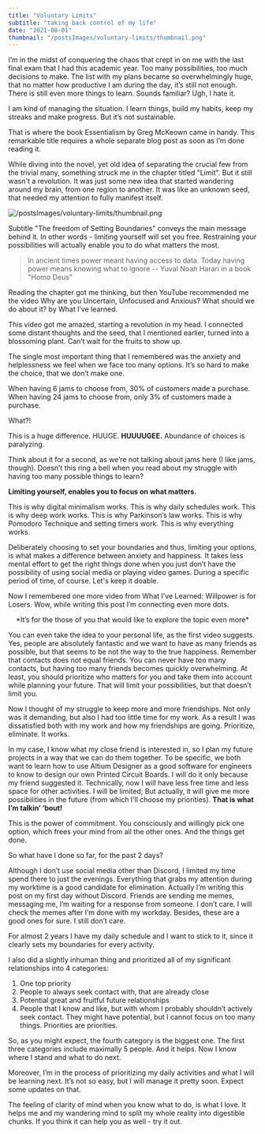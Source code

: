 ```yaml
---
title: "Voluntary Limits"
subtitle: "taking back control of my life"
date: "2021-08-01"
thumbnail: "/postsImages/voluntary-limits/thumbnail.png"
---
```


I’m in the midst of conquering the chaos that crept in on me with the last final exam that I had this academic year. Too many possibilities, too much decisions to make. The list with my plans became so overwhelmingly huge, that no matter how productive I am during the day, it’s still not enough. There is still even more things to learn. Sounds familiar? Ugh, I hate it.

I am kind of managing the situation. I learn things, build my habits, keep my streaks and make progress. But it’s not sustainable.

That is where the book Essentialism by Greg McKeown came in handy. This remarkable title requires a whole separate blog post as soon as I’m done reading it.

While diving into the novel, yet old idea of separating the crucial few from the trivial many, something struck me in the chapter titled "Limit". But it still wasn't a revolution. It was just some new idea that started wandering around my brain, from one region to another. It was like an unknown seed, that needed my attention to fully manifest itself. 

![/postsImages/voluntary-limits/thumbnail.png](/postsImages/voluntary-limits/thumbnail.png)

Subtitle "The freedom of Setting Boundaries" conveys the main message behind it. In other words - limiting yourself will set you free. Restraining your possibilities will actually enable you to do what matters the most.

> In ancient times power meant having access to data. Today having power means knowing what to ignore
> -- Yuval Noah Harari in a book "Homo Deus"

Reading the chapter got me thinking, but then YouTube recommended me the video Why are you Uncertain, Unfocused and Anxious? What should we do about it? by What I’ve learned.

<VideoEmbed url="https://www.youtube.com/embed/GaJmw54BMcw" />

This video got me amazed, starting a revolution in my head. I connected some distant thoughts and the seed, that I mentioned earlier, turned into a blossoming plant. Can’t wait for the fruits to show up.

The single most important thing that I remembered was the anxiety and helplessness we feel when we face too many options. It’s so hard to make the choice, that we don’t make one.

When having 6 jams to choose from, 30% of customers made a purchase.
When having 24 jams to choose from, only 3% of customers made a purchase.

What?!

This is a huge difference. HUUGE. **HUUUUGEE.** Abundance of choices is paralyzing.

Think about it for a second, as we’re not talking about jams here (I like jams, though). Doesn’t this ring a bell when you read about my struggle with having too many possible things to learn?


**Limiting yourself, enables you to focus on what matters.**

This is why digital minimalism works. This is why daily schedules work. This is why deep work works. This is why Parkinson’s law works. This is why Pomodoro Technique and setting timers work. This is why everything works.

Deliberately choosing to set your boundaries and thus, limiting your options, is what makes a difference between anxiety and happiness. It takes less mental effort to get the right things done when you just don’t have the possibility of using social media or playing video games. During a specific period of time, of course. Let's keep it doable.

Now I remembered one more video from What I’ve Learned: Willpower is for Losers. Wow, while writing this post I’m connecting even more dots.

<VideoEmbed url="https://www.youtube.com/embed/k2Wcu6aGyz8" />

<center>*It’s for the those of you that would like to explore the topic even more*</center>

You can even take the idea to your personal life, as the first video suggests. Yes, people are absolutely fantastic and we want to have as many friends as possible, but that seems to be not the way to the true happiness. Remember that contacts does not equal friends. You can never have too many contacts, but having too many friends becomes quickly overwhelming. At least, you should prioritize who matters for you and take them into account while planning your future. That will limit your possibilities, but that doesn’t limit you.

Now I thought of my struggle to keep more and more friendships. Not only was it demanding, but also I had too little time for my work. As a result I was dissatisfied both with my work and how my friendships are going. Prioritize, eliminate. It works.

In my case, I know what my close friend is interested in, so I plan my future projects in a way that we can do them together. To be specific, we both want to learn how to use Altium Designer as a good software for engineers to know to design our own Printed Circuit Boards. I will do it only because my friend suggested it. Technically, now I will have less free time and less space for other activities. I will be limited; But actually, it will give me more possibilities in the future (from which I’ll choose my priorities). **That is what I’m talkin’ ‘bout!**

This is the power of commitment. You consciously and willingly pick one option, which frees your mind from all the other ones. And the things get done.

So what have I done so far, for the past 2 days?

Although I don’t use social media other than Discord, I limited my time spend there to just the evenings. Everything that grabs my attention during my worktime is a good candidate for elimination. Actually I’m writing this post on my first day without Discord. Friends are sending me memes, messaging me, I’m waiting for a response from someone. I don’t care. I will check the memes after I’m done with my workday. Besides, these are a good ones for sure. I still don’t care.

For almost 2 years I have my daily schedule and I want to stick to it, since it clearly sets my boundaries for every activity.

I also did a slightly inhuman thing and prioritized all of my significant relationships into 4 categories:
1. One top priority
2. People to always seek contact with, that are already close
3. Potential great and fruitful future relationships
4. People that I know and like, but with whom I probably shouldn’t actively seek contact. They might have potential, but I cannot focus on too many things. Priorities are priorities.

So, as you might expect, the fourth category is the biggest one. The first three categories include maximally 5 people. And it helps. Now I know where I stand and what to do next.

Moreover, I’m in the process of prioritizing my daily activities and what I will be learning next. It’s not so easy, but I will manage it pretty soon. Expect some updates on that.

The feeling of clarity of mind when you know what to do, is what I love. It helps me and my wandering mind to split my whole reality into digestible chunks. If you think it can help you as well - try it out.
